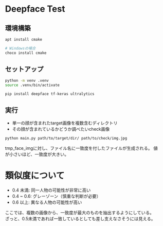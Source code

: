 # Deepface Test

## 環境構築

```bash
apt install cmake

# Windowsの場合
choco install cmake
```

## セットアップ

```bash
python -m venv .venv
source .venv/bin/activate
```

```bash
pip install deepface tf-keras ultralytics
```

## 実行

- 単一の顔が含まれたtarget画像を複数含むディレクトリ
- その顔が含まれているかどうか調べたいcheck画像

```bash
python main.py path/to/target/dir/ path/to/check/img.jpg
```

tmp_face_imgに対し、ファイル名に一致度を付したファイルが生成される。
値が小さいほど、一致度が大きい。

# 類似度について

- 0.4 未満: 同一人物の可能性が非常に高い
- 0.4 ~ 0.6: グレーゾーン（慎重な判断が必要）
- 0.6 以上: 異なる人物の可能性が高い

ここでは、複数の画像から、一致度が最大のものを抽出するようにしている。
ざっと、0.5未満であれば一致しているとしても差し支えなさそうには見える。
